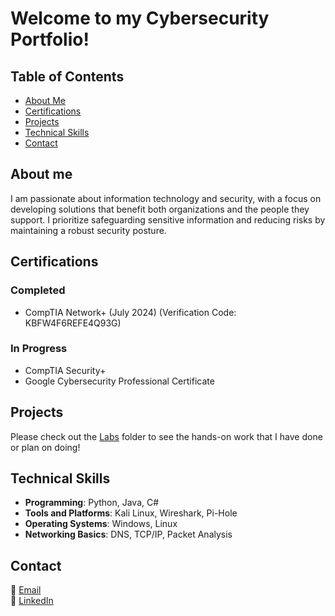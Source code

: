 # Welcome to my Cybersecurity Portfolio!

## Table of Contents
- [About Me](#about-me)
- [Certifications](#certifications)
- [Projects](#projects)
- [Technical Skills](#technical-skills)
- [Contact](#contact)

## About me
I am passionate about information technology and security, with a focus on developing solutions that benefit both organizations and the people they support. I prioritize safeguarding sensitive information and reducing risks by maintaining a robust security posture.

## Certifications
### Completed
- CompTIA Network+ (July 2024) (Verification Code: KBFW4F6REFE4Q93G)
### In Progress
- CompTIA Security+
- Google Cybersecurity Professional Certificate

## Projects
Please check out the [Labs](https://github.com/aaroncheungcompsci/cybersecurityportfolio/tree/main/Labs) folder to see the hands-on work that I have done or plan on doing!

## Technical Skills
- **Programming**: Python, Java, C#
- **Tools and Platforms**: Kali Linux, Wireshark, Pi-Hole
- **Operating Systems**: Windows, Linux
- **Networking Basics**: DNS, TCP/IP, Packet Analysis

## Contact
📧 [Email](mailto:aaroncheungcompsci@gmail.com)  
💼 [LinkedIn](https://www.linkedin.com/in/aaron-cheung-62ab68148/)  
